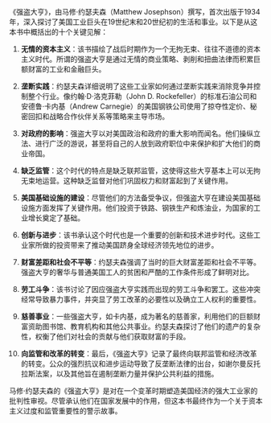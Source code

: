 《强盗大亨》，由马修·约瑟夫森（Matthew Josephson）撰写，首次出版于1934年，深入探讨了美国工业巨头在19世纪末和20世纪初的生活和事业。以下是从这本书中概括出的十个关键见解：

1. **无情的资本主义**：该书描绘了战后时期作为一个无拘无束、往往不道德的资本主义时代。所谓的强盗大亨是通过无情的商业策略、剥削和扭曲法律而积累巨额财富的工业和金融巨头。

2. **垄断实践**：约瑟夫森详细说明了这些工业家如何通过垄断实践来消除竞争并控制整个行业。像约翰·D·洛克菲勒（John D. Rockefeller）的标准石油公司和安德鲁·卡内基（Andrew Carnegie）的美国钢铁公司使用了掠夺性定价、秘密回扣和战略合作伙伴关系等策略来主导市场。

3. **对政府的影响**：强盗大亨以对美国政治和政府的重大影响而闻名。他们操纵立法、进行广泛的游说，甚至将自己的人放到政府职位中来保护和扩大他们的商业帝国。

4. **缺乏监管**：这个时代的特点是缺乏联邦监管，这使得这些大亨基本上可以无拘无束地运营。这种缺乏监督对他们巩固权力和财富起到了关键作用。

5. **美国基础设施的建设**：尽管他们的方法备受争议，但强盗大亨在建设美国基础设施方面发挥了关键作用。他们投资于铁路、钢铁生产和炼油业，为国家的工业增长奠定了基础。

6. **创新与进步**：该书承认这个时代也是一个重要的创新和技术进步时代。这些工业家所做的投资带来了推动美国跻身全球经济领先地位的进步。

7. **财富差距和社会不平等**：约瑟夫森强调了当时的巨大财富差距和社会不平等。强盗大亨的奢华与普通美国工人的贫困和严酷的工作条件形成了鲜明对比。

8. **劳工斗争**：该书讨论了因应强盗大亨实践而出现的劳工斗争和罢工。这些冲突经常导致暴力事件，并突显了劳工改革的必要性以及确立工人权利的重要性。

9. **慈善事业**：一些强盗大亨，如卡内基，成为著名的慈善家，利用他们的巨额财富资助图书馆、教育机构和其他公共事业。约瑟夫森探讨了他们的遗产的复杂性，权衡了他们对社会的贡献与他们获取财富的手段。

10. **向监管和改革的转变**：最后，《强盗大亨》记录了最终向联邦监管和经济改革的转变。公众的强烈抗议和进步运动导致了反垄断法律的出台，如谢尔曼反托拉斯法案，以及其他旨在遏制垄断力量并保护公共利益的措施。

马修·约瑟夫森的《强盗大亨》是对在一个变革时期塑造美国经济的强大工业家的批判性审视。尽管承认他们在国家发展中的作用，但这本书最终作为一个关于资本主义过度和监管重要性的警示故事。